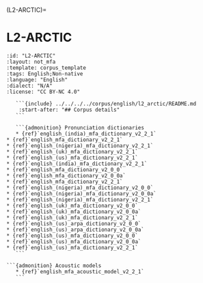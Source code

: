(L2-ARCTIC)=
# L2-ARCTIC

``````{corpus} L2-ARCTIC
:id: "L2-ARCTIC"
:layout: not_mfa
:template: corpus_template
:tags: English;Non-native
:language: "English"
:dialect: "N/A"
:license: "CC BY-NC 4.0"

   ```{include} ../../../../corpus/english/l2_arctic/README.md
    :start-after: "## Corpus details"
   ```

   ```{admonition} Pronunciation dictionaries
   * {ref}`english_(india)_mfa_dictionary_v2_2_1`
* {ref}`english_mfa_dictionary_v2_2_1`
* {ref}`english_(nigeria)_mfa_dictionary_v2_2_1`
* {ref}`english_(uk)_mfa_dictionary_v2_2_1`
* {ref}`english_(us)_mfa_dictionary_v2_2_1`
* {ref}`english_(india)_mfa_dictionary_v2_2_1`
* {ref}`english_mfa_dictionary_v2_0_0`
* {ref}`english_mfa_dictionary_v2_0_0a`
* {ref}`english_mfa_dictionary_v2_2_1`
* {ref}`english_(nigeria)_mfa_dictionary_v2_0_0`
* {ref}`english_(nigeria)_mfa_dictionary_v2_0_0a`
* {ref}`english_(nigeria)_mfa_dictionary_v2_2_1`
* {ref}`english_(uk)_mfa_dictionary_v2_0_0`
* {ref}`english_(uk)_mfa_dictionary_v2_0_0a`
* {ref}`english_(uk)_mfa_dictionary_v2_2_1`
* {ref}`english_(us)_arpa_dictionary_v2_0_0`
* {ref}`english_(us)_arpa_dictionary_v2_0_0a`
* {ref}`english_(us)_mfa_dictionary_v2_0_0`
* {ref}`english_(us)_mfa_dictionary_v2_0_0a`
* {ref}`english_(us)_mfa_dictionary_v2_2_1`
   ```

```{admonition} Acoustic models
   * {ref}`english_mfa_acoustic_model_v2_2_1`
   ```
``````
